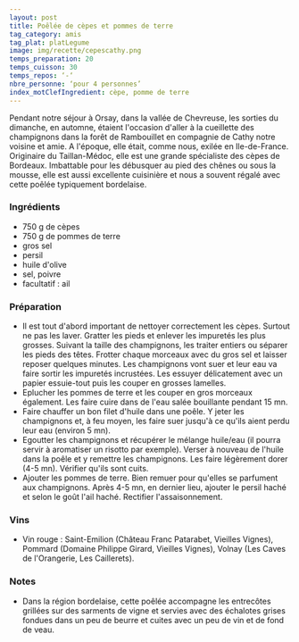 ```yaml
---
layout: post
title: Poêlée de cèpes et pommes de terre
tag_category: amis
tag_plat: platLegume
image: img/recette/cepescathy.png
temps_preparation: 20
temps_cuisson: 30
temps_repos: ‘-‘
nbre_personne: ‘pour 4 personnes’
index_motClefIngredient: cèpe, pomme de terre
---
```

Pendant notre séjour à Orsay, dans la vallée de Chevreuse, les sorties du dimanche, en automne, étaient l'occasion d'aller à la cueillette des champignons dans la forêt de Rambouillet en compagnie de Cathy notre voisine et amie. A l'époque, elle était, comme nous, exilée en Ile-de-France. Originaire du Taillan-Médoc, elle est une grande spécialiste des cèpes de Bordeaux. Imbattable pour les débusquer au pied des chênes ou sous la mousse, elle est aussi excellente cuisinière et nous a souvent régalé avec cette poêlée typiquement bordelaise.   

### Ingrédients
* 750 g de cèpes
* 750 g de pommes de terre
* gros sel
* persil
* huile d'olive
* sel, poivre
* facultatif : ail

### Préparation
* Il est tout d'abord important de nettoyer correctement les cèpes. Surtout ne pas les laver. Gratter les pieds et enlever les impuretés les plus grosses. Suivant la taille des champignons, les traiter entiers ou séparer les pieds des têtes. Frotter chaque morceaux avec du gros sel et laisser reposer quelques minutes. Les champignons vont suer et leur eau va faire sortir les impuretés incrustées. Les essuyer délicatement avec un papier essuie-tout puis les couper en grosses lamelles.
* Eplucher les pommes de terre et les couper en gros morceaux également. Les faire cuire dans de l'eau salée bouillante pendant 15 mn.
* Faire chauffer un bon filet d'huile dans une poêle. Y jeter les champignons et, à feu moyen, les faire suer jusqu'à ce qu'ils aient perdu leur eau (environ 5 mn).
* Egoutter les champignons et récupérer le mélange huile/eau (il pourra servir à aromatiser un risotto par exemple). Verser à nouveau de l'huile dans la poêle et y remettre les champignons. Les faire légèrement dorer (4-5 mn). Vérifier qu'ils sont cuits.
* Ajouter les pommes de terre. Bien remuer pour qu'elles se parfument aux champignons. Après 4-5 mn, en dernier lieu, ajouter le persil haché et selon le goût l'ail haché. Rectifier l'assaisonnement.

### Vins
* Vin rouge : Saint-Emilion (Château Franc Patarabet, Vieilles Vignes), Pommard (Domaine Philippe Girard, Vieilles Vignes), Volnay (Les Caves de l'Orangerie, Les Caillerets).

### Notes
* Dans la région bordelaise, cette poêlée accompagne les entrecôtes grillées sur des sarments de vigne et servies avec des échalotes grises fondues dans un peu de beurre et cuites avec un peu de vin et de fond de veau.
